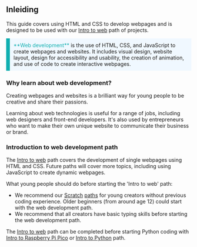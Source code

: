 ## Inleiding

This guide covers using HTML and CSS to develop webpages and is designed to be used with our [Intro to web](https://projects.raspberrypi.org/en/pathways/web-intro) path of projects.

<p style="border-left: solid; border-width:10px; border-color: #0faeb0; background-color: aliceblue; padding: 10px;">
<span style="color: #0faeb0">**Web development**</span> is the use of HTML, CSS, and JavaScript to create webpages and websites. It includes visual design, website layout, design for accessibility and usability, the creation of animation, and use of code to create interactive webpages. 
</p>

### Why learn about web development?

Creating webpages and websites is a brilliant way for young people to be creative and share their passions.

Learning about web technologies is useful for a range of jobs, including web designers and front-end developers. It's also used by entrepreneurs who want to make their own unique website to communicate their business or brand.

### Introduction to web development path

The [Intro to web](https://projects.raspberrypi.org/en/pathways/web-intro) path covers the development of single webpages using HTML and CSS. Future paths will cover more topics, including using JavaScript to create dynamic webpages.

What young people should do before starting the 'Intro to web' path:

- We recommend our [Scratch](https://projects.raspberrypi.org/en/projects/getting-started-scratch) [paths](https://projects.raspberrypi.org/en/paths) for young creators without previous coding experience. Older beginners (from around age 12) could start with the web development path.
- We recommend that all creators have basic typing skills before starting the web development path.

The [Intro to web](https://projects.raspberrypi.org/en/pathways/web-intro) path can be completed before starting Python coding with [Intro to Raspberry Pi Pico](https://projects.raspberrypi.org/en/pathways/pico-intro) or [Intro to Python](https://projects.raspberrypi.org/en/pathways/python-intro) path.
